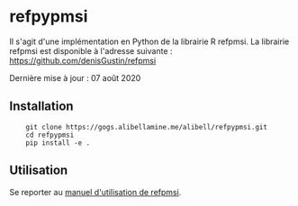 # refpypmsi

Il s'agit d'une implémentation en Python de la librairie R refpmsi.
La librairie refpmsi est disponible à l'adresse suivante : https://github.com/denisGustin/refpmsi

Dernière mise à jour : 07 août 2020

## Installation

```
    git clone https://gogs.alibellamine.me/alibell/refpypmsi.git
    cd refpypmsi
    pip install -e .
```

## Utilisation

Se reporter au [manuel d'utilisation de refpmsi](https://denisgustin.github.io/refpmsi/articles/fonctions_refpmsi.html).